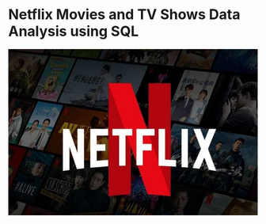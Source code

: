 # Netflix Movies and TV Shows Data Analysis using SQL

![Netflix Logo](https://github.com/karxxya/SQL-Project-on-Netflix-Movies-TV-Shows/blob/main/Logo.jpg)
